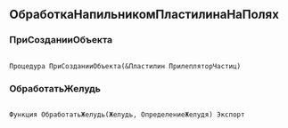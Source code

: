 ## ОбработкаНапильникомПластилинаНаПолях

### ПриСозданииОбъекта

```bsl

Процедура ПриСозданииОбъекта(&Пластилин ПрилепляторЧастиц) 
```

### ОбработатьЖелудь

```bsl

Функция ОбработатьЖелудь(Желудь, ОпределениеЖелудя) Экспорт
```

